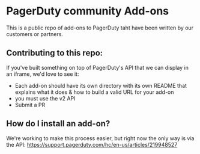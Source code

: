 # PagerDuty community Add-ons

This is a public repo of add-ons to PagerDuty taht have been written by our customers or partners. 

## Contributing to this repo:
If you've built something on top of PagerDuty's API that we can display in an iframe, we'd love to see it:

* Each add-on should have its own directory with its own README that explains what it does & how to build a valid URL for your add-on
* you must use the v2 API
* Submit a PR

## How do I install an add-on?
We're working to make this process easier, but right now the only way is via the API: https://support.pagerduty.com/hc/en-us/articles/219948527

